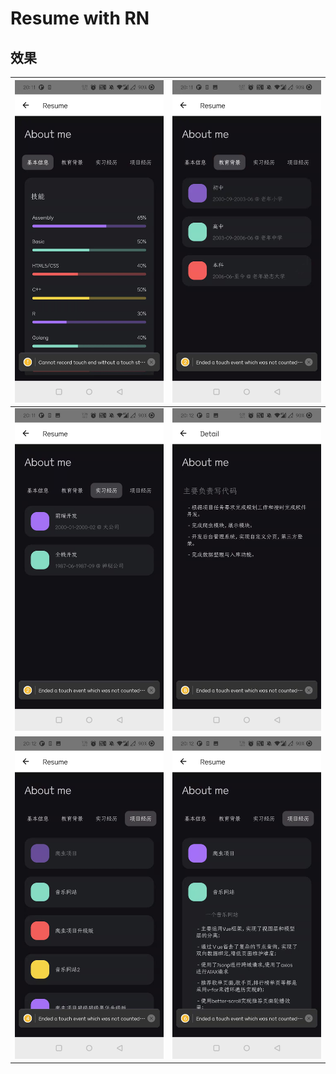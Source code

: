 # Resume with RN

## 效果


![](./showcast_img/1.jpg) | ![](./showcast_img/2.jpg)
|:-------------------------:|:-------------------------:|
![](./showcast_img/3.jpg) | ![](./showcast_img/4.jpg)
![](./showcast_img/5.jpg)| ![](./showcast_img/6.jpg)